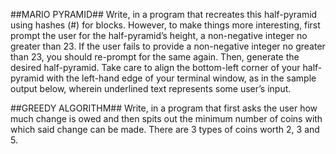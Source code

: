 ##MARIO PYRAMID##
Write, in a program that recreates this half-pyramid using hashes (#) for blocks. However, to make things more interesting, first prompt the user for the half-pyramid’s height, a non-negative integer no greater than 23. If the user fails to provide a non-negative integer no greater than 23, you should re-prompt for the same again. Then, generate the desired half-pyramid. Take care to align the bottom-left corner of your half-pyramid with the left-hand edge of your terminal window, as in the sample output below, wherein underlined text represents some user’s input.



##GREEDY ALGORITHM##
Write, in a program that first asks the user how much change is owed and then spits out the minimum number of coins with which said change can be made. There are 3 types of coins worth 2, 3 and 5.
